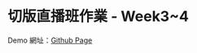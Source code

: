 # 切版直播班作業 - Week3~4

Demo 網址：[Github Page](https://noname135.github.io/WebDesign-Homework-Week3-4/)
